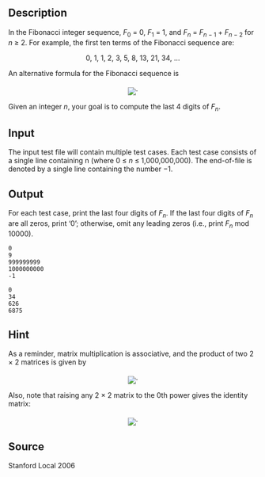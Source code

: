<h2>Description</h2><p><span lang="en-us"><p>In the Fibonacci integer sequence, <i>F</i><sub>0</sub> = 0, <i>F</i><sub>1</sub> = 1, and <i>F<sub>n</sub></i> = <i>F<sub>n</sub></i><sub> − 1</sub> + <i>F<sub>n</sub></i><sub> − 2</sub> for <i>n</i> ≥ 2. For example, the first ten terms of the Fibonacci sequence are:</p><p align="center">0, 1, 1, 2, 3, 5, 8, 13, 21, 34, …</p><p>An alternative formula for the Fibonacci sequence is</p><p align="center"><img src="file://GWlWzXVE.png" align="middle">.</p><p>Given an integer <i>n</i>, your goal is to compute the last 4 digits of <i>F<sub>n</sub></i>.</p></span></p><h2>Input</h2><p><span lang="en-us"><p>The input test file will contain multiple test cases. Each test case consists of a single line containing n (where 0 ≤ <i>n</i> ≤ 1,000,000,000). The end-of-file is denoted by a single line containing the number −1.</p></span></p><h2>Output</h2><p><span lang="en-us"><p>For each test case, print the last four digits of <i>F<sub>n</sub></i>. If the last four digits of <i>F<sub>n</sub></i> are all zeros, print ‘0’; otherwise, omit any leading zeros (i.e., print <i>F<sub>n</sub></i> mod 10000).</p></span></p>

<pre><code class="language-input1">0
9
999999999
1000000000
-1</code></pre>

<pre><code class="language-output1">0
34
626
6875</code></pre>

<h2>Hint</h2><p><span lang="en-us"><p>As a reminder, matrix multiplication is associative, and the product of two 2 × 2 matrices is given by</p><p align="center"><img src="file://WlOKf79C.png" align="middle">.</p><p>Also, note that raising any 2 × 2 matrix to the 0th power gives the identity matrix:</p><p align="center"><img src="file://LvOrBSVY.png" align="middle">.</p></span></p><h2>Source</h2><p>Stanford Local 2006</p>
